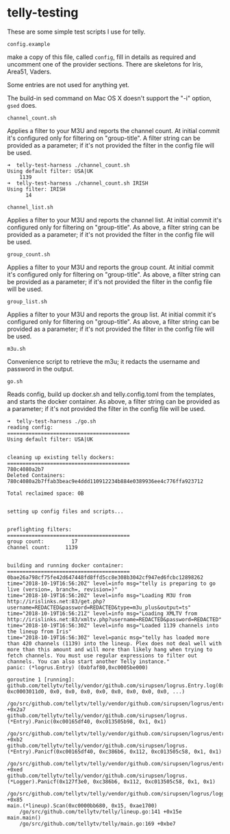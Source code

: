 # telly-testing
These are some simple test scripts I use for telly.

`config.example`

make a copy of this file, called `config`, fill in details as required and uncomment one of the provider sections.  There are skeletons for Iris, Area51, Vaders.

Some entries are not used for anything yet.

The build-in sed command on Mac OS X doesn't support the "-i" option, `gsed` does.

`channel_count.sh`

Applies a filter to your M3U and reports the channel count.  At initial commit it's configured only for filtering on "group-title".
A filter string can be provided as a parameter; if it's not provided the filter in the config file will be used.

```
➜  telly-test-harness ./channel_count.sh
Using default filter: USA|UK
    1139
➜  telly-test-harness ./channel_count.sh IRISH
Using filter: IRISH
      14
```

`channel_list.sh`

Applies a filter to your M3U and reports the channel list.  At initial commit it's configured only for filtering on "group-title".
As above, a filter string can be provided as a parameter; if it's not provided the filter in the config file will be used.

`group_count.sh`

Applies a filter to your M3U and reports the group count.  At initial commit it's configured only for filtering on "group-title".
As above, a filter string can be provided as a parameter; if it's not provided the filter in the config file will be used.

`group_list.sh`

Applies a filter to your M3U and reports the group list.  At initial commit it's configured only for filtering on "group-title".
As above, a filter string can be provided as a parameter; if it's not provided the filter in the config file will be used.

`m3u.sh`

Convenience script to retrieve the m3u; it redacts the username and password in the output.

`go.sh`

Reads config, build up docker.sh and telly.config.toml from the templates, and starts the docker container.
As above, a filter string can be provided as a parameter; if it's not provided the filter in the config file will be used.

```
➜  telly-test-harness ./go.sh
reading config:
========================================
Using default filter: USA|UK


cleaning up existing telly dockers:
========================================
780c4080a2b7
Deleted Containers:
780c4080a2b7ffab3beac9e4ddd110912234b884e0389936ee4c776ffa923712

Total reclaimed space: 0B


setting up config files and scripts...


preflighting filters:
========================================
group count:         17
channel count:     1139


building and running docker container:
========================================
0bae26a798cf75fe42d647448fd8ffd5cc8e308b3042cf947ed6fcbc12898262
time="2018-10-19T16:56:20Z" level=info msg="telly is preparing to go live (version=, branch=, revision=)"
time="2018-10-19T16:56:20Z" level=info msg="Loading M3U from http://irislinks.net:83/get.php?username=REDACTED&password=REDACTED&type=m3u_plus&output=ts"
time="2018-10-19T16:56:21Z" level=info msg="Loading XMLTV from http://irislinks.net:83/xmltv.php?username=REDACTED&password=REDACTED"
time="2018-10-19T16:56:30Z" level=info msg="Loaded 1139 channels into the lineup from Iris"
time="2018-10-19T16:56:30Z" level=panic msg="telly has loaded more than 420 channels (1139) into the lineup. Plex does not deal well with more than this amount and will more than likely hang when trying to fetch channels. You must use regular expressions to filter out channels. You can also start another Telly instance."
panic: (*logrus.Entry) (0xbfaf80,0xc0005be000)

goroutine 1 [running]:
github.com/tellytv/telly/vendor/github.com/sirupsen/logrus.Entry.log(0x127f3e0, 0xc0003011d0, 0x0, 0x0, 0x0, 0x0, 0x0, 0x0, 0x0, 0x0, ...)
	/go/src/github.com/tellytv/telly/vendor/github.com/sirupsen/logrus/entry.go:126 +0x2a7
github.com/tellytv/telly/vendor/github.com/sirupsen/logrus.(*Entry).Panic(0xc00165df40, 0xc013505b98, 0x1, 0x1)
	/go/src/github.com/tellytv/telly/vendor/github.com/sirupsen/logrus/entry.go:194 +0xb2
github.com/tellytv/telly/vendor/github.com/sirupsen/logrus.(*Entry).Panicf(0xc00165df40, 0xc386b6, 0x112, 0xc013505c58, 0x1, 0x1)
	/go/src/github.com/tellytv/telly/vendor/github.com/sirupsen/logrus/entry.go:242 +0xed
github.com/tellytv/telly/vendor/github.com/sirupsen/logrus.(*Logger).Panicf(0x127f3e0, 0xc386b6, 0x112, 0xc013505c58, 0x1, 0x1)
	/go/src/github.com/tellytv/telly/vendor/github.com/sirupsen/logrus/logger.go:181 +0x85
main.(*lineup).Scan(0xc0000bb680, 0x15, 0xae1700)
	/go/src/github.com/tellytv/telly/lineup.go:141 +0x15e
main.main()
	/go/src/github.com/tellytv/telly/main.go:169 +0xbe7
```
